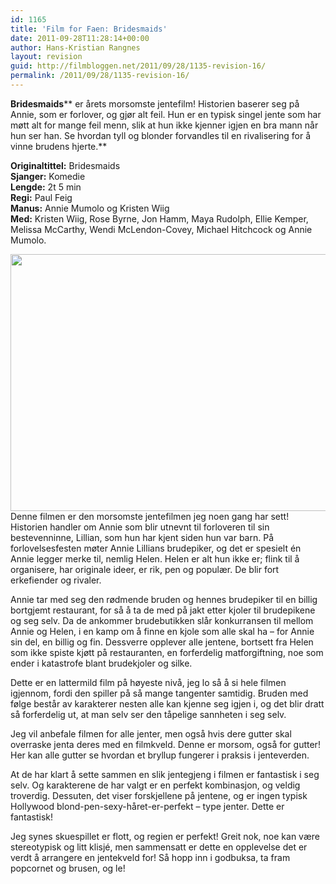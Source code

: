 ```yaml
---
id: 1165
title: 'Film for Faen: Bridesmaids'
date: 2011-09-28T11:28:14+00:00
author: Hans-Kristian Rangnes
layout: revision
guid: http://filmbloggen.net/2011/09/28/1135-revision-16/
permalink: /2011/09/28/1135-revision-16/
---
```

**Bridesmaids**** er årets morsomste jentefilm! Historien baserer seg på Annie, som er forlover, og gjør alt feil. Hun er en typisk singel jente som har møtt alt for mange feil menn, slik at hun ikke kjenner igjen en bra mann når hun ser han. Se hvordan tyll og blonder forvandles til en rivalisering for å vinne brudens hjerte.**

<!--more-->

**Originaltittel:** Bridesmaids  
**Sjanger:** Komedie  
**Lengde:** 2t 5 min  
**Regi:** Paul Feig  
**Manus:** Annie Mumolo og Kristen Wiig  
**Med:** Kristen Wiig, Rose Byrne, Jon Hamm, Maya Rudolph, Ellie Kemper, Melissa McCarthy, Wendi McLendon-Covey, Michael Hitchcock og Annie Mumolo. ­­­

<a href="http://filmbloggen.net/2011/09/28/film-for-faen-3/cbygimx11/" rel="attachment wp-att-1143"><img class="alignnone size-large wp-image-1143" src="http://filmbloggen.net/wp-content/uploads//2011/09/cbygimx11-620x411.jpg" alt="" width="620" height="411" /><br /> </a>Denne filmen er den morsomste jentefilmen jeg noen gang har sett! Historien handler om Annie som blir utnevnt til forloveren til sin bestevenninne, Lillian, som hun har kjent siden hun var barn. På forlovelsesfesten møter Annie Lillians brudepiker, og det er spesielt én Annie legger merke til, nemlig Helen. Helen er alt hun ikke er; flink til å organisere, har originale ideer, er rik, pen og populær. De blir fort erkefiender og rivaler.

Annie tar med seg den rødmende bruden og hennes brudepiker til en billig bortgjemt restaurant, for så å ta de med på jakt etter kjoler til brudepikene og seg selv. Da de ankommer brudebutikken slår konkurransen til mellom Annie og Helen, i en kamp om å finne en kjole som alle skal ha – for Annie sin del, en billig og fin. Dessverre opplever alle jentene, bortsett fra Helen som ikke spiste kjøtt på restauranten, en forferdelig matforgiftning, noe som ender i katastrofe blant brudekjoler og silke.

Dette er en lattermild film på høyeste nivå, jeg lo så å si hele filmen igjennom, fordi den spiller på så mange tangenter samtidig. Bruden med følge består av karakterer nesten alle kan kjenne seg igjen i, og det blir dratt så forferdelig ut, at man selv ser den tåpelige sannheten i seg selv.

Jeg vil anbefale filmen for alle jenter, men også hvis dere gutter skal overraske jenta deres med en filmkveld. Denne er morsom, også for gutter! Her kan alle gutter se hvordan et bryllup fungerer i praksis i jenteverden.

At de har klart å sette sammen en slik jentegjeng i filmen er fantastisk i seg selv. Og karakterene de har valgt er en perfekt kombinasjon, og veldig troverdig. Dessuten, det viser forskjellene på jentene, og er ingen typisk Hollywood blond-pen-sexy-håret-er-perfekt – type jenter. Dette er fantastisk!

Jeg synes skuespillet er flott, og regien er perfekt! Greit nok, noe kan være stereotypisk og litt klisjé, men sammensatt er dette en opplevelse det er verdt å arrangere en jentekveld for! Så hopp inn i godbuksa, ta fram popcornet og brusen, og le!